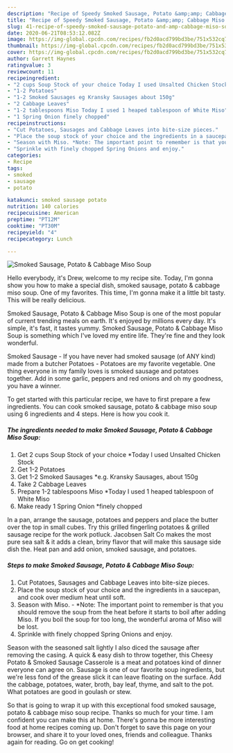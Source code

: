 ```yaml
---
description: "Recipe of Speedy Smoked Sausage, Potato &amp;amp; Cabbage Miso Soup"
title: "Recipe of Speedy Smoked Sausage, Potato &amp;amp; Cabbage Miso Soup"
slug: 41-recipe-of-speedy-smoked-sausage-potato-and-amp-cabbage-miso-soup
date: 2020-06-21T08:53:12.082Z
image: https://img-global.cpcdn.com/recipes/fb2d0acd799bd3be/751x532cq70/smoked-sausage-potato-cabbage-miso-soup-recipe-main-photo.jpg
thumbnail: https://img-global.cpcdn.com/recipes/fb2d0acd799bd3be/751x532cq70/smoked-sausage-potato-cabbage-miso-soup-recipe-main-photo.jpg
cover: https://img-global.cpcdn.com/recipes/fb2d0acd799bd3be/751x532cq70/smoked-sausage-potato-cabbage-miso-soup-recipe-main-photo.jpg
author: Garrett Haynes
ratingvalue: 3
reviewcount: 11
recipeingredient:
- "2 cups Soup Stock of your choice Today I used Unsalted Chicken Stock"
- "1-2 Potatoes"
- "1-2 Smoked Sausages eg Kransky Sausages about 150g"
- "2 Cabbage Leaves"
- "1-2 tablespoons Miso Today I used 1 heaped tablespoon of White Miso"
- "1 Spring Onion finely chopped"
recipeinstructions:
- "Cut Potatoes, Sausages and Cabbage Leaves into bite-size pieces."
- "Place the soup stock of your choice and the ingredients in a saucepan, and cook over medium heat until soft."
- "Season with Miso. *Note: The important point to remember is that you should remove the soup from the heat before it starts to boil after adding Miso. If you boil the soup for too long, the wonderful aroma of Miso will be lost."
- "Sprinkle with finely chopped Spring Onions and enjoy."
categories:
- Recipe
tags:
- smoked
- sausage
- potato

katakunci: smoked sausage potato 
nutrition: 140 calories
recipecuisine: American
preptime: "PT12M"
cooktime: "PT30M"
recipeyield: "4"
recipecategory: Lunch

---
```



![Smoked Sausage, Potato &amp; Cabbage Miso Soup](https://img-global.cpcdn.com/recipes/fb2d0acd799bd3be/751x532cq70/smoked-sausage-potato-cabbage-miso-soup-recipe-main-photo.jpg)

Hello everybody, it's Drew, welcome to my recipe site. Today, I'm gonna show you how to make a special dish, smoked sausage, potato &amp; cabbage miso soup. One of my favorites. This time, I'm gonna make it a little bit tasty. This will be really delicious.

Smoked Sausage, Potato &amp; Cabbage Miso Soup is one of the most popular of current trending meals on earth. It's enjoyed by millions every day. It's simple, it's fast, it tastes yummy. Smoked Sausage, Potato &amp; Cabbage Miso Soup is something which I've loved my entire life. They're fine and they look wonderful.

Smoked Sausage - If you have never had smoked sausage (of ANY kind) made from a butcher Potatoes - Potatoes are my favorite vegetable. One thing everyone in my family loves is smoked sausage and potatoes together. Add in some garlic, peppers and red onions and oh my goodness, you have a winner.


To get started with this particular recipe, we have to first prepare a few ingredients. You can cook smoked sausage, potato &amp; cabbage miso soup using 6 ingredients and 4 steps. Here is how you cook it.

<!--inarticleads1-->

##### The ingredients needed to make Smoked Sausage, Potato &amp; Cabbage Miso Soup:

1. Get 2 cups Soup Stock of your choice *Today I used Unsalted Chicken Stock
1. Get 1-2 Potatoes
1. Get 1-2 Smoked Sausages *e.g. Kransky Sausages, about 150g
1. Take 2 Cabbage Leaves
1. Prepare 1-2 tablespoons Miso *Today I used 1 heaped tablespoon of White Miso
1. Make ready 1 Spring Onion *finely chopped


In a pan, arrange the sausage, potatoes and peppers and place the butter over the top in small cubes. Try this grilled fingerling potatoes &amp; grilled sausage recipe for the work potluck. Jacobsen Salt Co makes the most pure sea salt &amp; it adds a clean, briny flavor that will make this sausage side dish the. Heat pan and add onion, smoked sausage, and potatoes. 

<!--inarticleads2-->

##### Steps to make Smoked Sausage, Potato &amp; Cabbage Miso Soup:

1. Cut Potatoes, Sausages and Cabbage Leaves into bite-size pieces.
1. Place the soup stock of your choice and the ingredients in a saucepan, and cook over medium heat until soft.
1. Season with Miso. - *Note: The important point to remember is that you should remove the soup from the heat before it starts to boil after adding Miso. If you boil the soup for too long, the wonderful aroma of Miso will be lost.
1. Sprinkle with finely chopped Spring Onions and enjoy.


Season with the seasoned salt lightly I also diced the sausage after removing the casing. A quick &amp; easy dish to throw together, this Cheesy Potato &amp; Smoked Sausage Casserole is a meat and potatoes kind of dinner everyone can agree on. Sausage is one of our favorite soup ingredients, but we&#39;re less fond of the grease slick it can leave floating on the surface. Add the cabbage, potatoes, water, broth, bay leaf, thyme, and salt to the pot. What potatoes are good in goulash or stew. 

So that is going to wrap it up with this exceptional food smoked sausage, potato &amp; cabbage miso soup recipe. Thanks so much for your time. I am confident you can make this at home. There's gonna be more interesting food at home recipes coming up. Don't forget to save this page on your browser, and share it to your loved ones, friends and colleague. Thanks again for reading. Go on get cooking!
